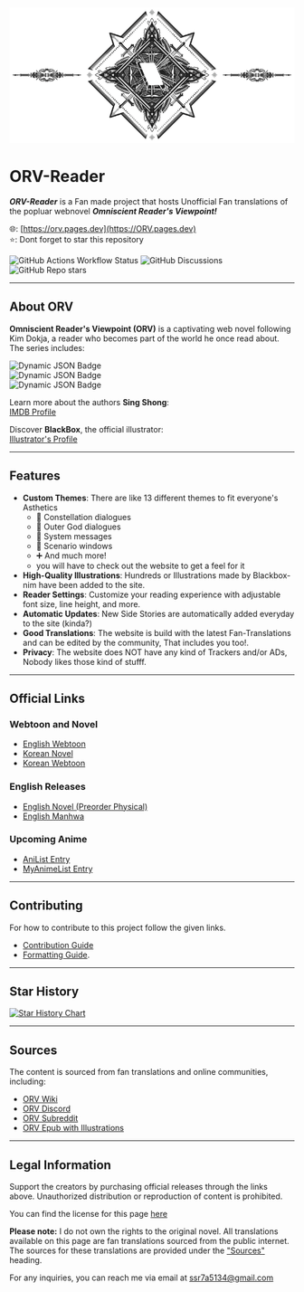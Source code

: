 ![title image](./website/assets/od-stigma.webp)

# ORV-Reader

 ***ORV-Reader*** is a Fan made project that hosts Unofficial Fan translations of the popluar webnovel ***Omniscient Reader's Viewpoint!***

🌐: [https://orv.pages.dev](https://ORV.pages.dev) \
⭐: Dont forget to star this repository 

![GitHub Actions Workflow Status](https://img.shields.io/github/actions/workflow/status/Bittu5134/ORV-Reader/deploy-website.yml?branch=main&style=flat-square)
![GitHub Discussions](https://img.shields.io/github/discussions/Bittu5134/ORV-Reader?style=flat-square)
![GitHub Repo stars](https://img.shields.io/github/stars/Bittu5134/ORV-Reader?style=flat-square)

---

## About ORV

**Omniscient Reader's Viewpoint (ORV)** is a captivating web novel following Kim Dokja, a reader who becomes part of the world he once read about. The series includes:

![Dynamic JSON Badge](https://img.shields.io/badge/dynamic/json?url=https%3A%2F%2Fraw.githubusercontent.com%2FBittu5134%2FORV-Reader%2Frefs%2Fheads%2Fmain%2Fwebsite%2Fmeta%2Forv_meta.json&query=%24.chapters&suffix=%20Chapters&style=flat-square&label=Main%20Story) \
![Dynamic JSON Badge](https://img.shields.io/badge/dynamic/json?url=https%3A%2F%2Fraw.githubusercontent.com%2FBittu5134%2FORV-Reader%2Frefs%2Fheads%2Fmain%2Fwebsite%2Fmeta%2Fcont_meta.json&query=%24.chapters&suffix=%20Chapters&style=flat-square&label=ORV%20Sequel) \
![Dynamic JSON Badge](https://img.shields.io/badge/dynamic/json?url=https%3A%2F%2Fraw.githubusercontent.com%2FBittu5134%2FORV-Reader%2Frefs%2Fheads%2Fmain%2Fwebsite%2Fmeta%2Fside_meta.json&query=%24.chapters&suffix=%20Chapters&style=flat-square&label=ORV%20One%20Shots)

Learn more about the authors **Sing Shong**:  
[IMDB Profile](https://www.imdb.com/name/nm15543141/bio/)

Discover **BlackBox**, the official illustrator:  
[Illustrator's Profile](https://x.com/1l9l2aa8ucl0igj?lang=en)

---

## Features

* **Custom Themes**: There are like 13 different themes to fit everyone's Asthetics
   * 🌟 Constellation dialogues
   * 👾 Outer God dialogues
   * 💬 System messages
   * 📝 Scenario windows
   * ➕ And much more!
   * you will have to check out the website to get a feel for it
* **High-Quality Illustrations**: Hundreds or Illustrations made by Blackbox-nim have been added to the site.
* **Reader Settings**: Customize your reading experience with adjustable font size, line height, and more.
* **Automatic Updates**: New Side Stories are automatically added everyday to the site (kinda?)
* **Good Translations**: The website is build with the latest Fan-Translations and can be edited by the community, That includes you too!.
* **Privacy**: The website does NOT have any kind of Trackers and/or ADs, Nobody likes those kind of stufff.

---

## Official Links

### Webtoon and Novel
- [English Webtoon](https://www.webtoons.com/en/action/omniscient-reader/list?title_no=2154)
- [Korean Novel](https://novel.munpia.com/104753)
- [Korean Webtoon](https://comic.naver.com/webtoon/list?titleId=747269)

### English Releases
- [English Novel (Preorder Physical)](https://yenpress.com/series/omniscient-reader-s-viewpoint-novel)
- [English Manhwa](https://yenpress.com/series/omniscient-reader-s-viewpoint)

### Upcoming Anime
- [AniList Entry](https://anilist.co/manga/119257/Jeonjijeok-Dokja-Sijeom)
- [MyAnimeList Entry](https://myanimelist.net/manga/132214/Omniscient_Readers_Viewpoint)

---

## Contributing 

For how to contribute to this project follow the given links.
- [Contribution Guide](./CONTRIBUTING.md)
- [Formatting Guide](./formatting.md).

---

## Star History

[![Star History Chart](https://api.star-history.com/svg?repos=Bittu5134/ORV-Reader&type=Date)](https://www.star-history.com/#Bittu5134/ORV-Reader&Date)

---

## Sources
The content is sourced from fan translations and online communities, including:
- [ORV Wiki](https://omniscient-readers-viewpoint.fandom.com/wiki/Omniscient_Reader%E2%80%99s_Viewpoint_WiKi)
- [ORV Discord](https://discord.com/invite/orv)
- [ORV Subreddit](https://www.reddit.com/r/OmniscientReader)
- [ORV Epub with Illustrations](https://www.reddit.com/r/OmniscientReader/comments/17el055/linktree_to_orv_epub_with_illustrations_side)

---

## Legal Information 

Support the creators by purchasing official releases through the links above. Unauthorized distribution or reproduction of content is prohibited.

You can find the license for this page [here](./LICENSE.md)

**Please note:** I do not own the rights to the original novel. All translations available on this page are fan translations sourced from the public internet. The sources for these translations are provided under the ["Sources"](#sources) heading.

For any inquiries, you can reach me via email at <a href="mailto: ssr7a5134@gmail.com">ssr7a5134@gmail.com</a>
